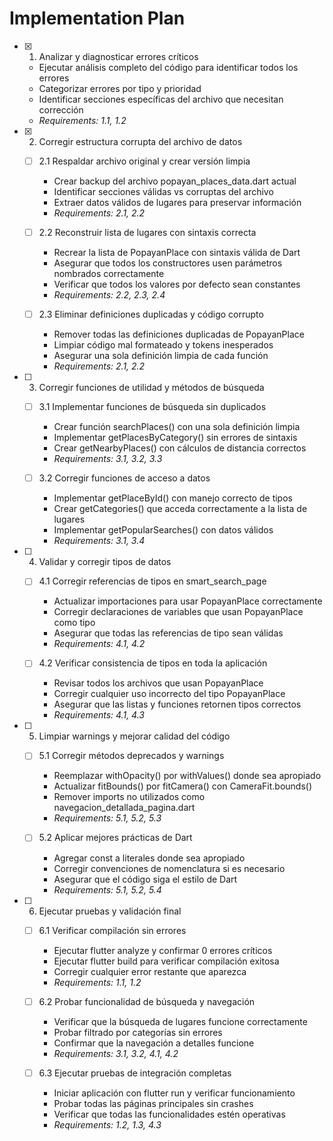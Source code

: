 # Implementation Plan

- [x] 1. Analizar y diagnosticar errores críticos



  - Ejecutar análisis completo del código para identificar todos los errores
  - Categorizar errores por tipo y prioridad
  - Identificar secciones específicas del archivo que necesitan corrección
  - _Requirements: 1.1, 1.2_

- [x] 2. Corregir estructura corrupta del archivo de datos



  - [ ] 2.1 Respaldar archivo original y crear versión limpia

    - Crear backup del archivo popayan_places_data.dart actual
    - Identificar secciones válidas vs corruptas del archivo
    - Extraer datos válidos de lugares para preservar información
    - _Requirements: 2.1, 2.2_

  - [ ] 2.2 Reconstruir lista de lugares con sintaxis correcta

    - Recrear la lista de PopayanPlace con sintaxis válida de Dart
    - Asegurar que todos los constructores usen parámetros nombrados correctamente
    - Verificar que todos los valores por defecto sean constantes
    - _Requirements: 2.2, 2.3, 2.4_

  - [ ] 2.3 Eliminar definiciones duplicadas y código corrupto
    - Remover todas las definiciones duplicadas de PopayanPlace
    - Limpiar código mal formateado y tokens inesperados
    - Asegurar una sola definición limpia de cada función
    - _Requirements: 2.1, 2.2_

- [ ] 3. Corregir funciones de utilidad y métodos de búsqueda

  - [ ] 3.1 Implementar funciones de búsqueda sin duplicados

    - Crear función searchPlaces() con una sola definición limpia
    - Implementar getPlacesByCategory() sin errores de sintaxis
    - Crear getNearbyPlaces() con cálculos de distancia correctos
    - _Requirements: 3.1, 3.2, 3.3_

  - [ ] 3.2 Corregir funciones de acceso a datos
    - Implementar getPlaceById() con manejo correcto de tipos
    - Crear getCategories() que acceda correctamente a la lista de lugares
    - Implementar getPopularSearches() con datos válidos
    - _Requirements: 3.1, 3.4_

- [ ] 4. Validar y corregir tipos de datos

  - [ ] 4.1 Corregir referencias de tipos en smart_search_page

    - Actualizar importaciones para usar PopayanPlace correctamente
    - Corregir declaraciones de variables que usan PopayanPlace como tipo
    - Asegurar que todas las referencias de tipo sean válidas
    - _Requirements: 4.1, 4.2_

  - [ ] 4.2 Verificar consistencia de tipos en toda la aplicación
    - Revisar todos los archivos que usan PopayanPlace
    - Corregir cualquier uso incorrecto del tipo PopayanPlace
    - Asegurar que las listas y funciones retornen tipos correctos
    - _Requirements: 4.1, 4.3_

- [ ] 5. Limpiar warnings y mejorar calidad del código

  - [ ] 5.1 Corregir métodos deprecados y warnings

    - Reemplazar withOpacity() por withValues() donde sea apropiado
    - Actualizar fitBounds() por fitCamera() con CameraFit.bounds()
    - Remover imports no utilizados como navegacion_detallada_pagina.dart
    - _Requirements: 5.1, 5.2, 5.3_

  - [ ] 5.2 Aplicar mejores prácticas de Dart
    - Agregar const a literales donde sea apropiado
    - Corregir convenciones de nomenclatura si es necesario
    - Asegurar que el código siga el estilo de Dart
    - _Requirements: 5.1, 5.2, 5.4_



- [ ] 6. Ejecutar pruebas y validación final

  - [ ] 6.1 Verificar compilación sin errores

    - Ejecutar flutter analyze y confirmar 0 errores críticos
    - Ejecutar flutter build para verificar compilación exitosa
    - Corregir cualquier error restante que aparezca
    - _Requirements: 1.1, 1.2_

  - [ ] 6.2 Probar funcionalidad de búsqueda y navegación





    - Verificar que la búsqueda de lugares funcione correctamente
    - Probar filtrado por categorías sin errores
    - Confirmar que la navegación a detalles funcione
    - _Requirements: 3.1, 3.2, 4.1, 4.2_

  - [ ] 6.3 Ejecutar pruebas de integración completas
    - Iniciar aplicación con flutter run y verificar funcionamiento
    - Probar todas las páginas principales sin crashes
    - Verificar que todas las funcionalidades estén operativas
    - _Requirements: 1.2, 1.3, 4.3_
